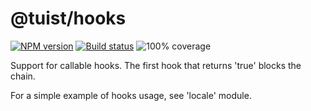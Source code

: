 # @tuist/hooks

[![NPM version][npm-image]][npm-url]
[![Build status][travis-image]][travis-url]
![100% coverage][coverage-image]

[npm-image]: https://img.shields.io/npm/v/@tuist/hooks.svg?style=flat
[npm-url]: https://npmjs.org/package/@tuist/hooks
[travis-image]: https://img.shields.io/travis/tuist-org/tuist.svg?style=flat
[travis-url]: https://travis-ci.org/tuist-org/tuist
[coverage-image]: https://user-images.githubusercontent.com/79422935/109943846-79cd3980-7d3a-11eb-959b-2b8d33da3c28.png

Support for callable hooks. The first hook that returns 'true' blocks the chain.

For a simple example of hooks usage, see 'locale' module.
